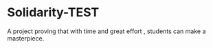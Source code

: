 Solidarity-TEST
===============

A project proving that with time and great effort , students can make a masterpiece.
